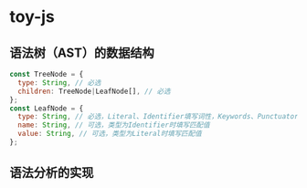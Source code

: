 # toy-js

## 语法树（AST）的数据结构

```js
const TreeNode = {
  type: String, // 必选
  children: TreeNode|LeafNode[], // 必选
};
const LeafNode = {
  type: String, // 必选，Literal、Identifier填写词性，Keywords、Punctuator填写匹配值
  name: String, // 可选，类型为Identifier时填写匹配值
  value: String, // 可选，类型为Literal时填写匹配值
};
```

## 语法分析的实现

